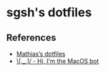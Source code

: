 # sgsh's dotfiles


## References 
- [Mathias’s dotfiles](https://github.com/mathiasbynens/dotfiles)
- [\\\[._.\]/ - Hi, I'm the MacOS bot](https://github.com/atomantic/dotfiles)
